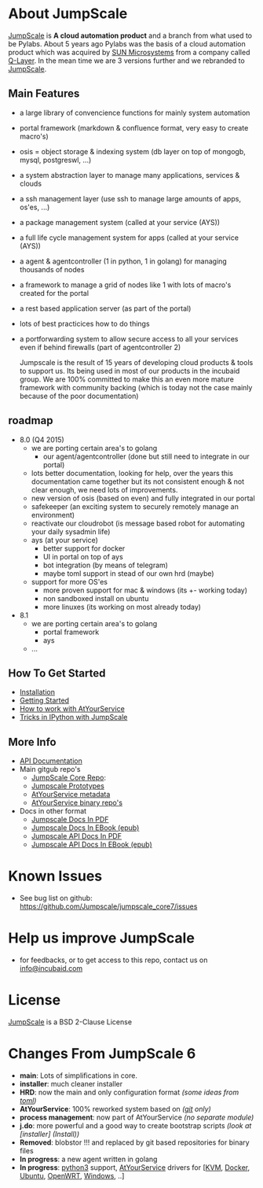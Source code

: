 About JumpScale
===================

[JumpScale](http://www.jumpscale.com/) is **A cloud automation product** and a branch from what used to be Pylabs. About 5 years ago Pylabs was the basis of a cloud automation product which was acquired by
[SUN Microsystems](http://www.oracle.com/us/sun/index.html) from a company called [Q-Layer](http://incubaid.com/successes/Q-Layer/). In the mean time we are 3 versions further and we rebranded to [JumpScale](http://www.jumpscale.com/).

Main Features
-------------
- a large library of convencience functions for mainly system automation
- portal framework (markdown & confluence format, very easy to create macro's)
- osis = object storage & indexing system (db layer on top of mongogb, mysql, postgreswl, ...)
- a system abstraction layer to manage many applications, services & clouds
- a ssh management layer (use ssh to manage large amounts of apps, os'es, ...)
- a package management system (called at your service (AYS))
- a full life cycle management system for apps (called at your service (AYS))
- a agent & agentcontroller (1 in python, 1 in golang) for managing thousands of nodes
- a framework to manage a grid of nodes like 1 with lots of macro's created for the portal
- a rest based application server (as part of the portal)
- lots of best practicices how to do things
- a portforwarding system to allow secure access to all your services even if behind firewalls (part of agentcontroller 2)

    Jumpscale is the result of 15 years of developing cloud products & tools to support us.
    Its being used in most of our products in the incubaid group.
    We are 100% committed to make this an even more mature framework with community backing (which is today not the case mainly because of the poor documentation)

roadmap
--------
- 8.0 (Q4 2015)
    - we are porting certain area's to golang
        - our agent/agentcontroller (done but still need to integrate in our portal)
    - lots better documentation, looking for help, over the years this documentation came together but its not consistent enough & not clear enough, we need lots of improvements. 
    - new version of osis (based on even) and fully integrated in our portal
    - safekeeper (an exciting system to securely remotely manage an environment)
    - reactivate our cloudrobot (is message based robot for automating your daily sysadmin life)
    - ays (at your service)
        - better support for docker
        - UI in portal on top of ays
        - bot integration (by means of telegram)
        - maybe toml support in stead of our own hrd (maybe)
    - support for more OS'es
        - more proven support for mac & windows (its +- working today)
        - non sandboxed install on ubuntu
        - more linuxes (its working on most already today)
- 8.1
    - we are porting certain area's to golang
        - portal framework
        - ays
    - ...

How To Get Started
------------------
-   [Installation](GettingStarted/Install.md)
-   [Getting Started](GettingStarted/Home.md)
-   [How to work with AtYourService](AtYourService/AtYourServiceIntro.md)
-   [Tricks in IPython with JumpScale](GettingStarted/IPythonTricks.md)

More Info
--------

- [API Documentation](http://despiegk.gitbooks.io/jumpscaleapi/content/)
- Main gitgub repo's
    - [JumpScale Core Repo](https://github.com/Jumpscale/jumpscale_core7):
    - [Jumpscale Prototypes](https://github.com/jumpscale/jumpscale_prototypes)
    - [AtYourService metadata](https://github.com/Jumpscale/ays_jumpscale7) 
    - [AtYourService binary repo's](http://git.aydo.com/binary)
- Docs in other format
    - [Jumpscale Docs In PDF](https://www.gitbook.com/download/pdf/book/despiegk/jumpscale)
    - [Jumpscale Docs In EBook (epub)](https://www.gitbook.com/download/epub/book/despiegk/jumpscale)
    - [Jumpscale API Docs In PDF](https://www.gitbook.com/download/pdf/book/despiegk/jumpscaleapi)
    - [Jumpscale API Docs In EBook (epub)](https://www.gitbook.com/download/epub/book/despiegk/jumpscaleapi)

Known Issues
=============
* See bug list on github: https://github.com/Jumpscale/jumpscale_core7/issues

Help us improve JumpScale
=============================
* for feedbacks, or to get access to this repo, contact us on info@incubaid.com

License
========

[JumpScale](http://www.jumpscale.com/) is a BSD 2-Clause License

Changes From JumpScale 6
========================

* **main**: Lots of simplifications in core.
* **installer**: much cleaner installer 
* **HRD**: now the main and only configuration format *(some ideas from [toml](https://github.com/toml-lang/toml))*
* **AtYourService**: 100% reworked  system based on *([git](http://git-scm.com/) only)*
* **process management**: now part of AtYourService *(no separate module)*
* **j.do**: more powerful and a good way to create bootstrap scripts *(look at [installer] (Install))*
* **Removed**: blobstor !!! and replaced by git based repositories for binary files
* **In progress**: a new agent written in golang
* **In progress**: [python3](https://www.python.org/download/releases/3.0/) support, [AtYourService](/AtYourService/AtYourServiceIntro.md) drivers for [[KVM](http://www.linux-kvm.org/page/Main_Page), [Docker](https://www.docker.com/), [Ubuntu](http://www.ubuntu.com), [OpenWRT](https://openwrt.org/), [Windows](http://windows.microsoft.com/en-us/windows/home), ..]

